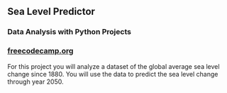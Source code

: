 ## Sea Level Predictor
### Data Analysis with Python Projects
### [freecodecamp.org](https://www.freecodecamp.org/learn/data-analysis-with-python/data-analysis-with-python-projects/sea-level-predictor)

For this project you will analyze a dataset of the global average sea level change since 1880. You will use the data to predict the sea level change through year 2050.
